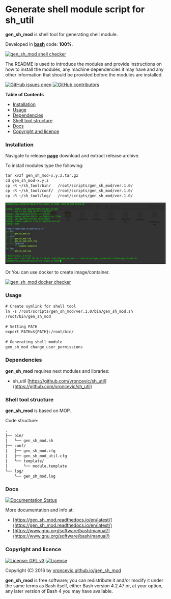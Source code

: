 # Generate shell module script for sh_util

**gen_sh_mod** is shell tool for generating shell module.

Developed in **[bash](https://en.wikipedia.org/wiki/Bash_(Unix_shell))** code: **100%**.

[![gen_sh_mod shell checker](https://github.com/vroncevic/gen_sh_mod/workflows/gen_sh_mod%20shell%20checker/badge.svg)](https://github.com/vroncevic/gen_sh_mod/actions?query=workflow%3A%22gen_sh_mod+shell+checker%22)

The README is used to introduce the modules and provide instructions on
how to install the modules, any machine dependencies it may have and any
other information that should be provided before the modules are installed.

[![GitHub issues open](https://img.shields.io/github/issues/vroncevic/gen_sh_mod.svg)](https://github.com/vroncevic/gen_sh_mod/issues) [![GitHub contributors](https://img.shields.io/github/contributors/vroncevic/gen_sh_mod.svg)](https://github.com/vroncevic/gen_sh_mod/graphs/contributors)

<!-- START doctoc generated TOC please keep comment here to allow auto update -->
<!-- DON'T EDIT THIS SECTION, INSTEAD RE-RUN doctoc TO UPDATE -->
**Table of Contents**

- [Installation](#installation)
- [Usage](#usage)
- [Dependencies](#dependencies)
- [Shell tool structure](#shell-tool-structure)
- [Docs](#docs)
- [Copyright and licence](#copyright-and-licence)

<!-- END doctoc generated TOC please keep comment here to allow auto update -->

### Installation

Navigate to release **[page](https://github.com/vroncevic/gen_sh_mod/releases)** download and extract release archive.

To install modules type the following:

```
tar xvzf gen_sh_mod-x.y.z.tar.gz
cd gen_sh_mod-x.y.z
cp -R ~/sh_tool/bin/   /root/scripts/gen_sh_mod/ver.1.0/
cp -R ~/sh_tool/conf/  /root/scripts/gen_sh_mod/ver.1.0/
cp -R ~/sh_tool/log/   /root/scripts/gen_sh_mod/ver.1.0/
```

![alt tag](https://raw.githubusercontent.com/vroncevic/gen_sh_mod/dev/docs/setup_tree.png)

Or You can use docker to create image/container.

[![gen_sh_mod docker checker](https://github.com/vroncevic/gen_sh_mod/workflows/gen_sh_mod%20docker%20checker/badge.svg)](https://github.com/vroncevic/gen_sh_mod/actions?query=workflow%3A%22gen_sh_mod+docker+checker%22)

### Usage

```
# Create symlink for shell tool
ln -s /root/scripts/gen_sh_mod/ver.1.0/bin/gen_sh_mod.sh /root/bin/gen_sh_mod

# Setting PATH
export PATH=${PATH}:/root/bin/

# Generating shell module
gen_sh_mod change_user_permissions
```

### Dependencies

**gen_sh_mod** requires next modules and libraries:
* sh_util [https://github.com/vroncevic/sh_util](https://github.com/vroncevic/sh_util)

### Shell tool structure

**gen_sh_mod** is based on MOP.

Code structure:
```
.
├── bin/
│   └── gen_sh_mod.sh
├── conf/
│   ├── gen_sh_mod.cfg
│   ├── gen_sh_mod_util.cfg
│   └── template/
│       └── module.template
└── log/
    └── gen_sh_mod.log
```

### Docs

[![Documentation Status](https://readthedocs.org/projects/gen_sh_mod/badge/?version=latest)](https://gen_sh_mod.readthedocs.io/projects/gen_sh_mod/en/latest/?badge=latest)

More documentation and info at:
* [https://gen_sh_mod.readthedocs.io/en/latest/](https://gen_sh_mod.readthedocs.io/en/latest/)
* [https://www.gnu.org/software/bash/manual/](https://www.gnu.org/software/bash/manual/)

### Copyright and licence

[![License: GPL v3](https://img.shields.io/badge/License-GPLv3-blue.svg)](https://www.gnu.org/licenses/gpl-3.0) [![License](https://img.shields.io/badge/License-Apache%202.0-blue.svg)](https://opensource.org/licenses/Apache-2.0)

Copyright (C) 2016 by [vroncevic.github.io/gen_sh_mod](https://vroncevic.github.io/gen_sh_mod)

**gen_sh_mod** is free software; you can redistribute it and/or modify
it under the same terms as Bash itself, either Bash version 4.2.47 or,
at your option, any later version of Bash 4 you may have available.

